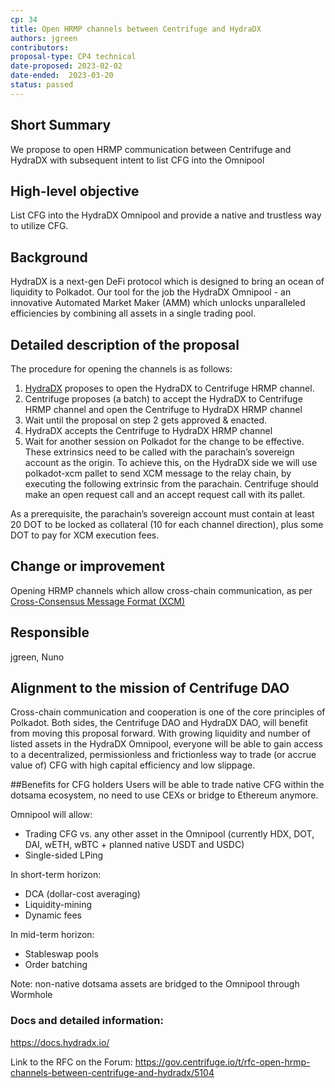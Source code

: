 ```yaml
---
cp: 34
title: Open HRMP channels between Centrifuge and HydraDX 
authors: jgreen
contributors:
proposal-type: CP4 technical
date-proposed: 2023-02-02
date-ended:  2023-03-20
status: passed 
---
```


## Short Summary
We propose to open HRMP communication between Centrifuge and HydraDX with subsequent intent to list CFG into the Omnipool

## High-level objective
List CFG into the HydraDX Omnipool and provide a native and trustless way to utilize CFG.

## Background
HydraDX is a next-gen DeFi protocol which is designed to bring an ocean of liquidity to Polkadot. Our tool for the job the HydraDX Omnipool - an innovative Automated Market Maker (AMM) which unlocks unparalleled efficiencies by combining all assets in a single trading pool.

## Detailed description of the proposal
The procedure for opening the channels is as follows:

1. [HydraDX](https://hydradx.io/) proposes to open the HydraDX to Centrifuge HRMP channel.
2. Centrifuge proposes (a batch) to accept the HydraDX to Centrifuge HRMP channel and open the Centrifuge to HydraDX HRMP channel
3. Wait until the proposal on step 2 gets approved & enacted.
4. HydraDX accepts the Centrifuge to HydraDX HRMP channel
5. Wait for another session on Polkadot for the change to be effective.
These extrinsics need to be called with the parachain’s sovereign account as the origin. To achieve this, on the HydraDX side we will use polkadot-xcm pallet to send XCM message to the relay chain, by executing the following extrinsic from the parachain. Centrifuge should make an open request call and an accept request call with its pallet.

As a prerequisite, the parachain’s sovereign account must contain at least 20 DOT to be locked as collateral (10 for each channel direction), plus some DOT to pay for XCM execution fees.

## Change or improvement
Opening HRMP channels which allow cross-chain communication, as per [Cross-Consensus Message Format (XCM)](https://wiki.polkadot.network/docs/learn-xcm#hrmp-xcmp-lite)

## Responsible
jgreen, Nuno

## Alignment to the mission of Centrifuge DAO
Cross-chain communication and cooperation is one of the core principles of Polkadot. Both sides, the Centrifuge DAO and HydraDX DAO, will benefit from moving this proposal forward. With growing liquidity and number of listed assets in the HydraDX Omnipool, everyone will be able to gain access to a decentralized, permissionless and frictionless way to trade (or accrue value of) CFG with high capital efficiency and low slippage.

##Benefits for CFG holders
Users will be able to trade native CFG within the dotsama ecosystem, no need to use CEXs or bridge to Ethereum anymore.

Omnipool will allow:
- Trading CFG vs. any other asset in the Omnipool (currently HDX, DOT, DAI, wETH, wBTC + planned native USDT and USDC)
- Single-sided LPing

In short-term horizon:
- DCA (dollar-cost averaging)
- Liquidity-mining
- Dynamic fees

In mid-term horizon:
- Stableswap pools
- Order batching

Note: non-native dotsama assets are bridged to the Omnipool through Wormhole

### Docs and detailed information:
https://docs.hydradx.io/

Link to the RFC on the Forum: https://gov.centrifuge.io/t/rfc-open-hrmp-channels-between-centrifuge-and-hydradx/5104
